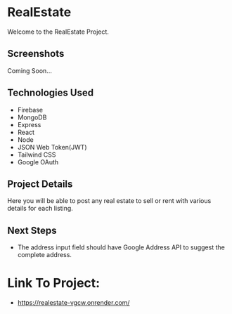 # RealEstate
Welcome to the RealEstate Project. 

## Screenshots
Coming Soon...

## Technologies Used
- Firebase
- MongoDB
- Express
- React
- Node
- JSON Web Token(JWT)
- Tailwind CSS
- Google OAuth

## Project Details
Here you will be able to post any real estate to sell or rent with various details for each listing.

## Next Steps

- The address input field should have Google Address API to suggest the complete address.

# Link To Project:
- https://realestate-vgcw.onrender.com/
